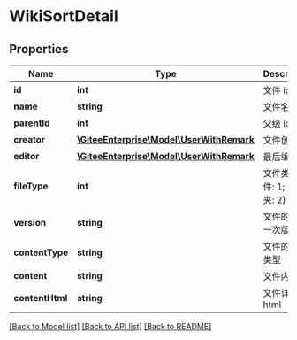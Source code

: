 # WikiSortDetail

## Properties
Name | Type | Description | Notes
------------ | ------------- | ------------- | -------------
**id** | **int** | 文件 id | [optional] 
**name** | **string** | 文件名称 | [optional] 
**parentId** | **int** | 父级 id | [optional] 
**creator** | [**\GiteeEnterprise\Model\UserWithRemark**](UserWithRemark.md) | 文件创建者 | [optional] 
**editor** | [**\GiteeEnterprise\Model\UserWithRemark**](UserWithRemark.md) | 最后编辑者 | [optional] 
**fileType** | **int** | 文件类型(文件: 1; 文件夹: 2) | [optional] 
**version** | **string** | 文件的最后一次版本号 | [optional] 
**contentType** | **string** | 文件的内容类型 | [optional] 
**content** | **string** | 文件内容 | [optional] 
**contentHtml** | **string** | 文件详情 html | [optional] 

[[Back to Model list]](../../README.md#documentation-for-models) [[Back to API list]](../../README.md#documentation-for-api-endpoints) [[Back to README]](../../README.md)


